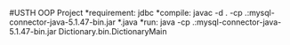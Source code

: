 #USTH OOP Project
*requirement: jdbc
*compile: javac -d . -cp .:mysql-connector-java-5.1.47-bin.jar *.java
*run: java -cp .:mysql-connector-java-5.1.47-bin.jar Dictionary.bin.DictionaryMain 


